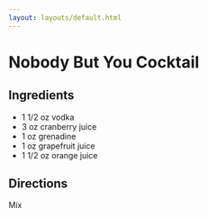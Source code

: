 ```yaml
---
layout: layouts/default.html
---
```


# Nobody But You Cocktail

## Ingredients

- 1 1/2 oz vodka
- 3 oz cranberry juice
- 1 oz grenadine
- 1 oz grapefruit juice
- 1 1/2 oz orange juice

## Directions

Mix
